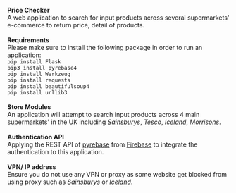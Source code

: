 **Price Checker**<br />
A web application to search for input products across several supermarkets' e-commerce to return price, detail of products.
<br /><br />
**Requirements**<br />
Please make sure to install the following package in order to run an application:<br />
```pip install Flask```<br />
```pip3 install pyrebase4```<br />
```pip install Werkzeug```<br />
```pip install requests```<br />
```pip install beautifulsoup4```<br />
```pip install urllib3```<br />
<br />
**Store Modules**<br />
An application will attempt to search input products across 4 main supermarkets' in the UK including [*Sainsburys*](https://www.sainsburys.co.uk/), [*Tesco*](https://tesco.com/), [*Iceland*](https://www.iceland.co.uk/), [*Morrisons*](https://groceries.morrisons.com/).<br />
<br />
**Authentication API**<br />
Applying the REST API of [pyrebase](https://github.com/thisbejim/Pyrebase) from [Firebase](https://firebase.google.com/) to integrate the authentication to this application.<br />
<br />
**VPN/ IP address**<br />
Ensure you do not use any VPN or proxy as some website get blocked from using proxy such as [*Sainsburys*](https://www.sainsburys.co.uk/) or [*Iceland*](https://www.iceland.co.uk/).<br />
